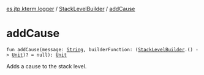 [es.jtp.kterm.logger](../index.md) / [StackLevelBuilder](index.md) / [addCause](./add-cause.md)

# addCause

`fun addCause(message: `[`String`](https://kotlinlang.org/api/latest/jvm/stdlib/kotlin/-string/index.html)`, builderFunction: (`[`StackLevelBuilder`](index.md)`.() -> `[`Unit`](https://kotlinlang.org/api/latest/jvm/stdlib/kotlin/-unit/index.html)`)? = null): `[`Unit`](https://kotlinlang.org/api/latest/jvm/stdlib/kotlin/-unit/index.html)

Adds a cause to the stack level.

